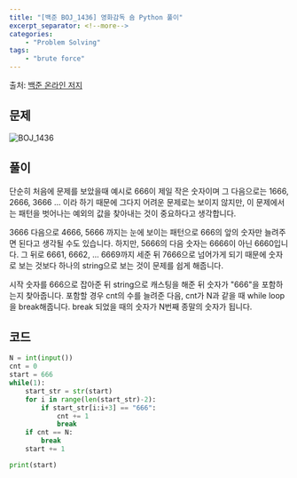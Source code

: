 ```yaml
---
title: "[백준 BOJ_1436] 영화감독 숌 Python 풀이"
excerpt_separator: <!--more-->
categories: 
    - "Problem Solving"
tags: 
    - "brute force"
---
```

출처: [백준 온라인 저지](https://www.acmicpc.net/problem/1436)

## 문제
![BOJ_1436](https://user-images.githubusercontent.com/59808674/114321083-ec101580-9b53-11eb-8086-18b371339856.PNG)

## 풀이
단순히 처음에 문제를 보았을때 예시로 666이 제일 작은 숫자이며 그 다음으로는 1666, 2666, 3666 ... 이라 하기 때문에 
그다지 어려운 문제로는 보이지 않지만, 이 문제에서는 패턴을 벗어나는 예외의 값을 찾아내는 것이 중요하다고 생각합니다.  

3666 다음으로 4666, 5666 까지는 눈에 보이는 패턴으로 666의 앞의 숫자만 늘려주면 된다고 생각될 수도 있습니다. 
하지만, 5666의 다음 숫자는 6666이 아닌 6660입니다. 그 뒤로 6661, 6662, ... 6669까지 세준 뒤 
7666으로 넘어가게 되기 때문에 숫자로 보는 것보다 하나의 string으로 보는 것이 문제를 쉽게 해줍니다.  

시작 숫자를 666으로 잡아준 뒤 string으로 캐스팅을 해준 뒤 숫자가 "666"을 포함하는지 찾아줍니다. 
포함할 경우 cnt의 수를 늘려준 다음, cnt가 N과 같을 때 while loop을 break해줍니다. 
break 되었을 때의 숫자가 N번째 종말의 숫자가 됩니다.  

## 코드
```python
N = int(input())
cnt = 0
start = 666
while(1):
    start_str = str(start)
    for i in range(len(start_str)-2):
        if start_str[i:i+3] == "666":
            cnt += 1
            break
    if cnt == N:
        break
    start += 1

print(start)
```